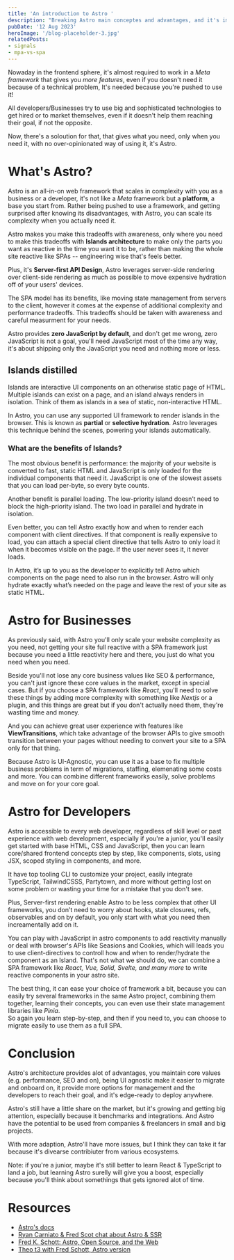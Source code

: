 ```yaml
---
title: 'An introduction to Astro '
description: "Breaking Astro main conceptes and advantages, and it's imapct on developers and the market, in my view"
pubDate: '12 Aug 2023'
heroImage: '/blog-placeholder-3.jpg'
relatedPosts: 
- signals
- mpa-vs-spa
---
```


Nowaday in the frontend sphere, it's almost required to work in a _Meta framework_ that gives you _more features_, even if you doesn't need it because of a technical problem, It's needed because you're pushed to use it!

All developers/Businesses try to use big and sophisticated technologies to get hired or to market themselves, even if it doesn't help them reaching their goal, if not the opposite.

Now, there's a soloution for that, that gives what you need, only when you need it, with no over-opinionated way of using it, it's Astro.

# What's Astro?

Astro is an all-in-on web framework that scales in complexity with you as a business or a developer, it's not like a _Meta_ framework but a **platform**, a base you start from. Rather being pushed to use a framework, and getting surprised after knowing its disadvantages, with Astro, you can scale its complexity when you actually need it.

Astro makes you make this tradeoffs with awareness, only where you need to make this tradeoffs with **Islands architecture** to make only the parts you want as reactive in the time you want it to be, rather than making the whole site reactive like SPAs -- engineering wise that's feels better.

Plus, it's **Server-first API Design**, Astro leverages server-side rendering over client-side rendering as much as possible to move expensive hydration off of your users' devices.

The SPA model has its benefits, like moving state management from servers to the client, however it comes at the expense of additional complexity and performance tradeoffs. This tradeoffs should be taken with awareness and careful measurment for your needs.

Astro provides **zero JavaScript by default**, and don't get me wrong, zero JavaScript is not a goal, you'll need JavaScript most of the time any way, it's about shipping only the JavaScript you need and nothing more or less.

## Islands distilled

Islands are interactive UI components on an otherwise static page of HTML. Multiple islands can exist on a page, and an island always renders in isolation. Think of them as islands in a sea of static, non-interactive HTML.

In Astro, you can use any supported UI framework to render islands in the browser. This is known as **partial** or **selective hydration**. Astro leverages this technique behind the scenes, powering your islands automatically.

### What are the benefits of Islands?

The most obvious benefit is performance: the majority of your website is converted to fast, static HTML and JavaScript is only loaded for the individual components that need it. JavaScript is one of the slowest assets that you can load per-byte, so every byte counts.

Another benefit is parallel loading. The low-priority island doesn’t need to block the high-priority island. The two load in parallel and hydrate in isolation.

Even better, you can tell Astro exactly how and when to render each component with client directives. If that component is really expensive to load, you can attach a special client directive that tells Astro to only load it when it becomes visible on the page. If the user never sees it, it never loads.

In Astro, it’s up to you as the developer to explicitly tell Astro which components on the page need to also run in the browser. Astro will only hydrate exactly what’s needed on the page and leave the rest of your site as static HTML.


# Astro for Businesses

As previously said, with Astro you'll only scale your website complexity as you need, not getting your site full reactive with a SPA framework just because you need a little reactivity here and there, you just do what you need when you need.

Beside you'll not lose any core business values like SEO & performance, you can't just ignore these core values in the market, except in special cases. But if you choose a SPA framework like _React_, you'll need to solve these things by adding more complexity with something like _Nextjs_ or a plugin, and this things are great but if you don't actually need them, they're wasting time and money. 

And you can achieve great user experience with features like **ViewTransitions**, which take advantage of the browser APIs to give smooth transition between your pages without needing to convert your site to a SPA only for that thing.

Because Astro is UI-Agnostic, you can use it as a base to fix multiple business problems in term of migrations, staffing, elemenating some costs and more. You can combine different frameworks easily, solve problems and move on for your core goal.

# Astro for Developers

Astro is accessible to every web developer, regardless of skill level or past experience with web development, especially if you're a junior, you'll easily get started with base HTML, CSS and JavaScript, then you can learn core/shared frontend concepts step by step, like components, slots, using JSX, scoped styling in components, and more.

It have top tooling CLI to customize your project, easily integrate TypeScript, TailwindCSSS, Partytown, and more without getting lost on some problem or wasting your time for a mistake that you don't see.

Plus, Server-first rendering enable Astro to be less complex that other UI frameworks, you don’t need to worry about hooks, stale closures, refs, observables and on by default, you only start with what you need then increamentally add on it.<br>

You can play with JavaScript in astro components to add reactivity manually or deal with browser's APIs like Seasions and Cookies, which will leads you to use client-directives to controll how and when to render/hydrate the component as an Island. That's not what we should do, we can combine a SPA framework like _React, Vue, Solid, Svelte, and many more_ to write reactive components in your astro site.

The best thing, it can ease your choice of framework a bit, because you can easily try several frameworks in the same Astro project, combining them together, learning their concepts, you can even use their state management libraries like _Pinia_.<br>
So again you learn step-by-step, and then if you need to, you can choose to migrate easily to use them as a full SPA.

# Conclusion

Astro's architecture provides alot of advantages, you maintain core values (e.g. performance, SEO and on), being UI agnostic make it easier to migrate and onboard on, it provide more options for management and the developers to reach their goal, and it's edge-ready to deploy anywhere.

Astro's still have a little share on the market, but it's growing and getting big attention, especially because it benchmarks and integrations. And Astro have the potential to be used from companies & freelancers in small and big projects.

With more adaption, Astro'll have more issues, but I think they can take it far because it's divearse contribiuter from various ecosystems.

Note: if you're a junior, maybe it's still better to learn React & TypeScript to land a job, but learning Astro surelly will give you a boost, especially because you'll think about somethings that gets ignored alot of time.

# Resources

- [Astro's docs](https://docs.astro.build 'open the docs')
- [Ryan Carniato & Fred Scot chat about Astro & SSR](https://www.youtube.com/watch?v=2ZEMb_H-LYE 'youtube video')
- [Fred K. Schott: Astro, Open Source, and the Web](https://www.youtube.com/watch?v=9196iQJtK4s 'Youtube video')
- [Theo t3 with Fred Schott, Astro version](https://youtu.be/CYuujJvgmns 'youtube video')